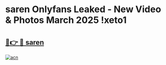 # saren Onlyfans Leaked - New Video & Photos March 2025 !xeto1

# <h2><a href="https://lnsqbm.iuczelnia.edu.pl?title=saren&ref=xeto1">🔗👉 🔴 saren</a></h2>

[![acn](https://github.com/user-attachments/assets/0f9c940e-d8b0-45ae-aac7-cd30a18b3e1c)](https://lnsqbm.iuczelnia.edu.pl?title=saren&ref=xeto1)

